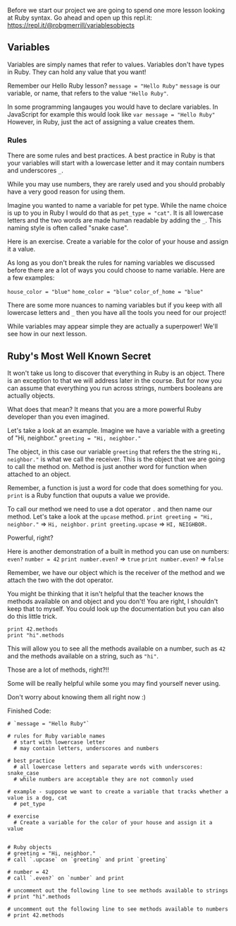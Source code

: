 Before we start our project we are going to spend one more lesson looking at Ruby syntax. Go ahead and open up this repl.it: https://repl.it/@robgmerrill/variablesobjects


## Variables
Variables are simply names that refer to values. Variables don't have types in Ruby. They can hold any value that you want! 

Remember our Hello Ruby lesson?
`message = "Hello Ruby"`
`message` is our variable, or name, that refers to the value `"Hello Ruby"`.

In some programming langauges you would have to declare variables. In JavaScript for example this would look like `var message = "Hello Ruby"` However, in Ruby, just the act of assigning a value creates them.

### Rules
There are some rules and best practices. A best practice in Ruby is that your variables will start with a lowercase letter and it may contain numbers and underscores `_`. 

While you may use numbers, they are rarely used and you should probably have a very good reason for using them.

Imagine you wanted to name a variable for pet type. While the name choice is up to you in Ruby I would do that as `pet_type = "cat"`. It is all lowercase letters and the two words are made human readable by adding the `_`. This naming style is often called "snake case".

Here is an exercise. Create a variable for the color of your house and assign it a value. 

As long as you don't break the rules for naming variables we discussed before there are a lot of ways you could choose to name variable. Here are a few examples: 

`house_color = "blue"`
`home_color = "blue"`
`color_of_home = "blue"`

There are some more nuances to naming variables but if you keep with all lowercase letters and `_` then you have all the tools you need for our project!

While variables may appear simple they are actually a superpower! We'll see how in our next lesson.

## Ruby's Most Well Known Secret
It won't take us long to discover that everything in Ruby is an object. There is an exception to that we will address later in the course. But for now you can assume that everything you run across strings, numbers booleans are actually objects.

What does that mean? It means that you are a more powerful Ruby developer than you even imagined.

Let's take a look at an example. Imagine we have a variable with a greeting of "Hi, neighbor."
`greeting = "Hi, neighbor."`

The object, in this case our variable `greeting` that refers the the string `Hi, neighbor."` is what we call the receiver. This is the object that we are going to call the method on. Method is just another word for function when attached to an object. 

Remember, a function is just a word for code that does something for you. `print` is a Ruby function that ouputs a value we provide.

To call our method we need to use a dot operator `.` and then name our method. Let's take a look at the `upcase` method.
`print greeting = "Hi, neighbor."` => `Hi, neighbor.`
`print greeting.upcase` => `HI, NEIGHBOR.`

Powerful, right?

Here is another demonstration of a built in method you can use on numbers: `even?`
`number = 42`
`print number.even?` => `true`
`print number.even?` => `false`

Remember, we have our object which is the receiver of the method and we attach the two with the dot operator.

You might be thinking that it isn't helpful that the teacher knows the methods available on and object and you don't! You are right, I shouldn't keep that to myself. You could look up the documentation but you can also do this little trick. 
```
print 42.methods
print "hi".methods
```

This will allow you to see all the methods available on a number, such as `42` and the methods available on a string, such as `"hi"`.

Those are a lot of methods, right?!!

Some will be really helpful while some you may find yourself never using. 

Don't worry about knowing them all right now :)  

Finished Code: 
```
# `message = "Hello Ruby"`

# rules for Ruby variable names
  # start with lowercase letter
  # may contain letters, underscores and numbers

# best practice
  # all lowercase letters and separate words with underscores: snake_case 
  # while numbers are acceptable they are not commonly used 

# example - suppose we want to create a variable that tracks whether a value is a dog, cat
  # pet_type 

# exercise 
  # Create a variable for the color of your house and assign it a value


# Ruby objects
# greeting = "Hi, neighbor."
# call `.upcase` on `greeting` and print `greeting`

# number = 42
# call `.even?` on `number` and print 

# uncomment out the following line to see methods available to strings
# print "hi".methods

# uncomment out the following line to see methods available to numbers
# print 42.methods
```



